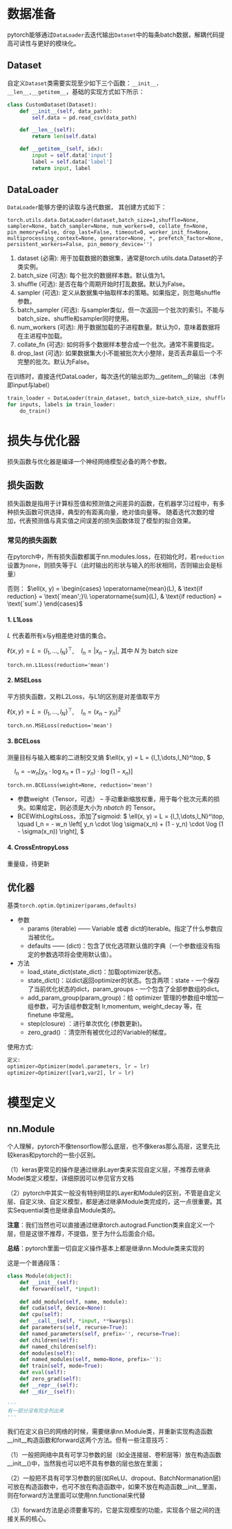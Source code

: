 
# 数据准备

pytorch能够通过`DataLoader`去迭代输出`Dataset`中的每条batch数据，解耦代码提高可读性与更好的模块化。
## Dataset
自定义`Dataset`类需要实现至少如下三个函数：`__init__，__len__,__getitem__`，基础的实现方式如下所示：
```python
class CustomDataset(Dataset):
    def __init__(self, data_path):
        self.data = pd.read_csv(data_path)

    def __len__(self):
        return len(self.data)

    def __getitem__(self, idx):
        input = self.data['input']
        label = self.data['label']
        return input, label
```
## DataLoader
`DataLoader`能够方便的读取与迭代数据，  其创建方式如下：
```
torch.utils.data.DataLoader(dataset,batch_size=1,shuffle=None, sampler=None, batch_sampler=None, num_workers=0, collate_fn=None, pin_memory=False, drop_last=False, timeout=0, worker_init_fn=None, multiprocessing_context=None, generator=None, *, prefetch_factor=None, persistent_workers=False, pin_memory_device='')
```
1. dataset (必需): 用于加载数据的数据集，通常是torch.utils.data.Dataset的子类实例。
2. batch_size (可选): 每个批次的数据样本数。默认值为1。
3. shuffle (可选): 是否在每个周期开始时打乱数据。默认为False。
4. sampler (可选): 定义从数据集中抽取样本的策略。如果指定，则忽略shuffle参数。
5. batch_sampler (可选): 与sampler类似，但一次返回一个批次的索引。不能与batch_size、shuffle和sampler同时使用。
6. num_workers (可选): 用于数据加载的子进程数量。默认为0，意味着数据将在主进程中加载。
7. collate_fn (可选): 如何将多个数据样本整合成一个批次。通常不需要指定。
8. drop_last (可选): 如果数据集大小不能被批次大小整除，是否丢弃最后一个不完整的批次。默认为False。

在训练时，直接迭代DataLoader，每次迭代的输出即为__getitem__的输出（本例即input与label）
```python
train_loader = DataLoader(train_dataset, batch_size=batch_size, shuffle=True)
for inputs, labels in train_loader:
    do_train()
```
# 损失与优化器

损失函数与优化器是编译一个神经网络模型必备的两个参数。
## 损失函数
损失函数是指用于计算标签值和预测值之间差异的函数，在机器学习过程中，有多种损失函数可供选择，典型的有距离向量，绝对值向量等。
随着迭代次数的增加，代表预测值与真实值之间误差的损失函数体现了模型的拟合效果。

### 常见的损失函数

在pytorch中，所有损失函数都属于nn.modules.loss，在初始化时，若`reduction`设置为`none`，则损失等于$L$（此时输出的形状与输入的形状相同，否则输出会是标量）

否则：
$\ell(x, y) =
        \begin{cases}
            \operatorname{mean}(L), & \text{if reduction} = \text{`mean';}\\
            \operatorname{sum}(L),  & \text{if reduction} = \text{`sum'.}
        \end{cases}$

#### 1. **L1Loss**

$L$ 代表着所有x与y相差绝对值的集合。

$\ell(x, y) = L = \{l_1,\dots,l_N\}^\top, \quad
        l_n = \left| x_n - y_n \right|$, 其中 $N$ 为 batch size
```
torch.nn.L1Loss(reduction='mean')
```

#### 2. **MSELoss**
平方损失函数，又称L2Loss，与L1的区别是对差值取平方

$\ell(x, y) = L = \{l_1,\dots,l_N\}^\top, \quad
        l_n = \left( x_n - y_n \right)^2$

```
torch.nn.MSELoss(reduction='mean')
```

#### 3. **BCELoss**
测量目标与输入概率的二进制交叉熵
$\ell(x, y) = L = \{l_1,\dots,l_N\}^\top, $

$\quad
        l_n = - w_n \left[ y_n \cdot \log x_n + (1 - y_n) \cdot \log (1 - x_n) \right]$
```
torch.nn.BCELoss(weight=None, reduction='mean')
```

- 参数weight（Tensor，可选） – 手动重新缩放权重，用于每个批次元素的损失。如果给定，则必须是大小为 *nbatch* 的 Tensor。
- BCEWithLogitsLoss，添加了sigmoid:
$
       \ell(x, y) = L = \{l_1,\dots,l_N\}^\top, \quad
        l_n = - w_n \left[ y_n \cdot \log \sigma(x_n)
        + (1 - y_n) \cdot \log (1 - \sigma(x_n)) \right],
$

#### 4. **CrossEntropyLoss**
重量级，待更新

## 优化器

基类`torch.optim.Optimizer(params,defaults)`

- 参数
  - params (iterable) —— Variable 或者 dict的iterable。指定了什么参数应当被优化。
  - defaults —— (dict)：包含了优化选项默认值的字典（一个参数组没有指定的参数选项将会使用默认值）。
- 方法
  - load_state_dict(state_dict)：加载optimizer状态。
  - state_dict()：以dict返回optimizer的状态。包含两项：state - 一个保存了当前优化状态的dict，param_groups - 一个包含了全部参数组的dict。
  - add_param_group(param_group)：给 optimizer 管理的参数组中增加一组参数，可为该组参数定制 lr,momentum, weight_decay 等，在 finetune 中常用。
  - step(closure) ：进行单次优化 (参数更新)。
  - zero_grad() ：清空所有被优化过的Variable的梯度。

使用方式:
```python
定义:
optimizer=Optimizer(model.parameters, lr = lr)
optimizer=Optimizer([var1,var2], lr = lr)
```

# 模型定义

## nn.Module
个人理解，pytorch不像tensorflow那么底层，也不像keras那么高层，这里先比较keras和pytorch的一些小区别。

（1）keras更常见的操作是通过继承Layer类来实现自定义层，不推荐去继承Model类定义模型，详细原因可以参见官方文档

（2）pytorch中其实一般没有特别明显的Layer和Module的区别，不管是自定义层、自定义块、自定义模型，都是通过继承Module类完成的，这一点很重要。其实Sequential类也是继承自Module类的。

**注意**：我们当然也可以直接通过继承torch.autograd.Function类来自定义一个层，但是这很不推荐，不提倡，至于为什么后面会介绍。

**总结**：pytorch里面一切自定义操作基本上都是继承nn.Module类来实现的
<p>这是一个普通段落：</p>

```python
class Module(object):
    def __init__(self):
    def forward(self, *input):
 
    def add_module(self, name, module):
    def cuda(self, device=None):
    def cpu(self):
    def __call__(self, *input, **kwargs):
    def parameters(self, recurse=True):
    def named_parameters(self, prefix='', recurse=True):
    def children(self):
    def named_children(self):
    def modules(self):  
    def named_modules(self, memo=None, prefix=''):
    def train(self, mode=True):
    def eval(self):
    def zero_grad(self):
    def __repr__(self):
    def __dir__(self):
        
'''
有一部分没有完全列出来
'''
```

我们在定义自已的网络的时候，需要继承nn.Module类，并重新实现构造函数__init__构造函数和forward这两个方法。但有一些注意技巧：

（1）一般把网络中具有可学习参数的层（如全连接层、卷积层等）放在构造函数__init__()中，当然我也可以吧不具有参数的层也放在里面；

（2）一般把不具有可学习参数的层(如ReLU、dropout、BatchNormanation层)可放在构造函数中，也可不放在构造函数中，如果不放在构造函数__init__里面，则在forward方法里面可以使用nn.functional来代替
    
（3）forward方法是必须要重写的，它是实现模型的功能，实现各个层之间的连接关系的核心。